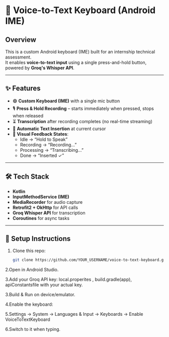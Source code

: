 # 🎤 Voice-to-Text Keyboard (Android IME)

## Overview
This is a custom Android keyboard (IME) built for an internship technical assessment.  
It enables **voice-to-text input** using a single press-and-hold button, powered by **Groq's Whisper API**.

---

## ✨ Features
- 🟢 **Custom Keyboard (IME)** with a single mic button
- 🎙️ **Press & Hold Recording** – starts immediately when pressed, stops when released
- ⏳ **Transcription** after recording completes (no real-time streaming)
- 📝 **Automatic Text Insertion** at current cursor
- 🔄 **Visual Feedback States**:
  - Idle → “Hold to Speak”
  - Recording → “Recording…”
  - Processing → “Transcribing…”
  - Done → “Inserted ✓”  

---

## 🛠️ Tech Stack
- **Kotlin**
- **InputMethodService (IME)**
- **MediaRecorder** for audio capture
- **Retrofit2 + OkHttp** for API calls
- **Groq Whisper API** for transcription
- **Coroutines** for async tasks

---

## 🚀 Setup Instructions
1. Clone this repo:
   ```bash
   git clone https://github.com/YOUR_USERNAME/voice-to-text-keyboard.git
2.Open in Android Studio.

3.Add your Groq API key:
local.properites , build.gradle(app), apiConstantsfile
with your actual key.

3.Build & Run on device/emulator.

4.Enable the keyboard:

5.Settings → System → Languages & Input → Keyboards → Enable VoiceToTextKeyboard

6.Switch to it when typing.
